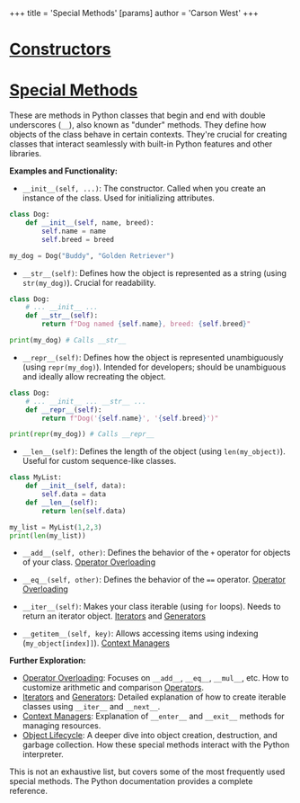 +++
 title = 'Special Methods'
[params]
	author = 'Carson West'
+++
# [Constructors](./../constructors/)
# [Special Methods](./../special-methods/) 
These are methods in Python classes that begin and end with double underscores (`__`), also known as "dunder" methods. They define how objects of the class behave in certain contexts.  They're crucial for creating classes that interact seamlessly with built-in Python features and other libraries.

**Examples and Functionality:**

* `__init__(self, ...)`:  The constructor. Called when you create an instance of the class.  Used for initializing attributes.

```python
class Dog:
    def __init__(self, name, breed):
        self.name = name
        self.breed = breed

my_dog = Dog("Buddy", "Golden Retriever")
```

* `__str__(self)`: Defines how the object is represented as a string (using `str(my_dog)`).  Crucial for readability.

```python
class Dog:
    # ... __init__ ...
    def __str__(self):
        return f"Dog named {self.name}, breed: {self.breed}"

print(my_dog) # Calls __str__
```

* `__repr__(self)`: Defines how the object is represented unambiguously (using `repr(my_dog)`).  Intended for developers; should be unambiguous and ideally allow recreating the object.

```python
class Dog:
    # ... __init__ ... __str__ ...
    def __repr__(self):
        return f"Dog('{self.name}', '{self.breed}')"

print(repr(my_dog)) # Calls __repr__
```

* `__len__(self)`:  Defines the length of the object (using `len(my_object)`).  Useful for custom sequence-like classes.

```python
class MyList:
    def __init__(self, data):
        self.data = data
    def __len__(self):
        return len(self.data)

my_list = MyList(1,2,3)
print(len(my_list))
```

* `__add__(self, other)`: Defines the behavior of the `+` operator for objects of your class. [Operator Overloading](./../operator-overloading/)

* `__eq__(self, other)`: Defines the behavior of the `==` operator. [Operator Overloading](./../operator-overloading/)

* `__iter__(self)`:  Makes your class iterable (using `for` loops).  Needs to return an iterator object. [Iterators](./../iterators/) and [Generators](./../generators/)

* `__getitem__(self, key)`: Allows accessing items using indexing (`my_object[index]]`). [Context Managers](./../context-managers/)


**Further Exploration:**

* [Operator Overloading](./../operator-overloading/):  Focuses on `__add__`, `__eq__`, `__mul__`, etc.  How to customize arithmetic and comparison [Operators](./../operators/).
* [Iterators](./../iterators/) and [Generators](./../generators/):  Detailed explanation of how to create iterable classes using `__iter__` and `__next__`.
* [Context Managers](./../context-managers/): Explanation of `__enter__` and `__exit__` methods for managing resources.
* [Object Lifecycle](./../object-lifecycle/):  A deeper dive into object creation, destruction, and garbage collection.  How these special methods interact with the Python interpreter.

This is not an exhaustive list, but covers some of the most frequently used special methods.  The Python documentation provides a complete reference.
